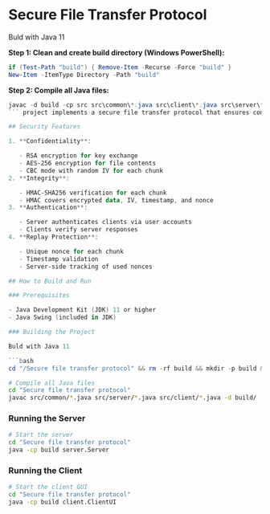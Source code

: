 # Secure File Transfer Protocol
Buld with Java 11

**Step 1: Clean and create build directory (Windows PowerShell):**
```powershell
if (Test-Path "build") { Remove-Item -Recurse -Force "build" }
New-Item -ItemType Directory -Path "build"
```

**Step 2: Compile all Java files:**
```powershell
javac -d build -cp src src\common\*.java src\client\*.java src\server\*.java
``` project implements a secure file transfer protocol that ensures confidentiality, integrity, and protection against replay attacks. It uses a client-server architecture to support multiple users transferring files securely.

## Security Features

1. **Confidentiality**:

   - RSA encryption for key exchange
   - AES-256 encryption for file contents
   - CBC mode with random IV for each chunk
2. **Integrity**:

   - HMAC-SHA256 verification for each chunk
   - HMAC covers encrypted data, IV, timestamp, and nonce
3. **Authentication**:

   - Server authenticates clients via user accounts
   - Clients verify server responses
4. **Replay Protection**:

   - Unique nonce for each chunk
   - Timestamp validation
   - Server-side tracking of used nonces

## How to Build and Run

### Prerequisites

- Java Development Kit (JDK) 11 or higher
- Java Swing (included in JDK)

### Building the Project

Buld with Java 11

```bash
cd "/Secure file transfer protocol" && rm -rf build && mkdir -p build && javac -source 11 -target 11 -d build src/common/*.java src/client/*.java src/server/*.java
```

```bash
# Compile all Java files
cd "Secure file transfer protocol"
javac src/common/*.java src/server/*.java src/client/*.java -d build/
```

### Running the Server

```bash
# Start the server
cd "Secure file transfer protocol"
java -cp build server.Server
```

### Running the Client

```bash
# Start the client GUI
cd "Secure file transfer protocol"
java -cp build client.ClientUI
```

